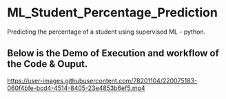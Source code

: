 # ML_Student_Percentage_Prediction
Predicting the percentage of a student using supervised ML - python.

## Below is the Demo of Execution and workflow of the Code & Ouput.

https://user-images.githubusercontent.com/78201104/220075183-060f4bfe-bcd4-4514-8405-23e4853b6ef5.mp4
